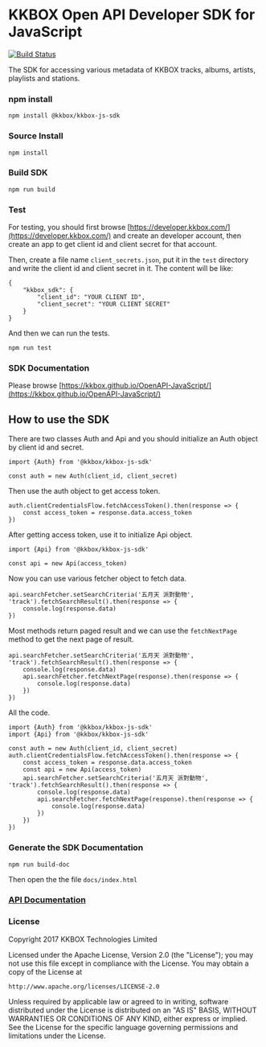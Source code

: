# KKBOX Open API Developer SDK for JavaScript
[![Build Status](https://travis-ci.org/KKBOX/OpenAPI-JavaScript.svg?branch=master)](https://travis-ci.org/KKBOX/OpenAPI-JavaScript)

The SDK for accessing various metadata of KKBOX tracks, albums, artists, playlists and stations.

### npm install
```
npm install @kkbox/kkbox-js-sdk
```

### Source Install 
```
npm install
```

### Build SDK
```
npm run build
```

### Test
For testing, you should first browse [https://developer.kkbox.com/](https://developer.kkbox.com/) and create an developer account, then create an app to get client id and client secret for that account.

Then, create a file name `client_secrets.json`, put it in the `test` directory and write the client id and client secret in it. The content will be like:

```
{
    "kkbox_sdk": {
        "client_id": "YOUR CLIENT ID",
        "client_secret": "YOUR CLIENT SECRET"
    }
}
```

And then we can run the tests.

```
npm run test
```

### SDK Documentation
Please browse [https://kkbox.github.io/OpenAPI-JavaScript/](https://kkbox.github.io/OpenAPI-JavaScript/)

## How to use the SDK
There are two classes Auth and Api and you should initialize an Auth object by client id and secret.

```
import {Auth} from '@kkbox/kkbox-js-sdk'

const auth = new Auth(client_id, client_secret)
```

Then use the auth object to get access token.

```
auth.clientCredentialsFlow.fetchAccessToken().then(response => {
    const access_token = response.data.access_token
})
```

After getting access token, use it to initialize Api object.

```
import {Api} from '@kkbox/kkbox-js-sdk'

const api = new Api(access_token)
```

Now you can use various fetcher object to fetch data.

```
api.searchFetcher.setSearchCriteria('五月天 派對動物', 'track').fetchSearchResult().then(response => {
	console.log(response.data)
})
```

Most methods return paged result and we can use the `fetchNextPage` method to get the next page of result.

```
api.searchFetcher.setSearchCriteria('五月天 派對動物', 'track').fetchSearchResult().then(response => {
    console.log(response.data)
	api.searchFetcher.fetchNextPage(response).then(response => {
        console.log(response.data)
    })
})
```

All the code.

```
import {Auth} from '@kkbox/kkbox-js-sdk'
import {Api} from '@kkbox/kkbox-js-sdk'

const auth = new Auth(client_id, client_secret)
auth.clientCredentialsFlow.fetchAccessToken().then(response => {
    const access_token = response.data.access_token
    const api = new Api(access_token)    
    api.searchFetcher.setSearchCriteria('五月天 派對動物', 'track').fetchSearchResult().then(response => {
	    console.log(response.data)
        api.searchFetcher.fetchNextPage(response).then(response => {
            console.log(response.data)
        })        
    })
})
```
### Generate the SDK Documentation
    npm run build-doc
Then open the the file `docs/index.html`

### [API Documentation](https://kkbox.gelato.io)

### License
Copyright 2017 KKBOX Technologies Limited

   Licensed under the Apache License, Version 2.0 (the "License");
   you may not use this file except in compliance with the License.
   You may obtain a copy of the License at

    http://www.apache.org/licenses/LICENSE-2.0

   Unless required by applicable law or agreed to in writing, software
   distributed under the License is distributed on an "AS IS" BASIS,
   WITHOUT WARRANTIES OR CONDITIONS OF ANY KIND, either express or implied.
   See the License for the specific language governing permissions and
   limitations under the License.